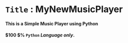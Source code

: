 # `Title` :   MyNewMusicPlayer
#### This is a Simple Music Player using Python
#### $100 $% `Python` $Language$ $only.$
